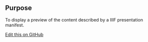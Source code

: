 ## Purpose

To display a preview of the content described by a IIIF presentation manifest.

[Edit this on GitHub](https://github.com/wellcometrust/wellcomecollection.org/blob/master/common/views/components/IIIFPresentationPreview/README.md)
